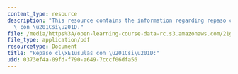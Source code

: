 ```yaml
---
content_type: resource
description: "This resource contains the information regarding repaso cl\xE1usulas\
  \ con \u201Csi\u201D."
file: /media/https%3A/open-learning-course-data-rc.s3.amazonaws.com/21g-702-spanish-ii-spring-2004/0373ef4a09fdf790a6497cccf06dfa56_MIT21G_702S04_46claus.pdf
file_type: application/pdf
resourcetype: Document
title: "Repaso cl\xE1usulas con \u201Csi\u201D:"
uid: 0373ef4a-09fd-f790-a649-7cccf06dfa56
---
```

